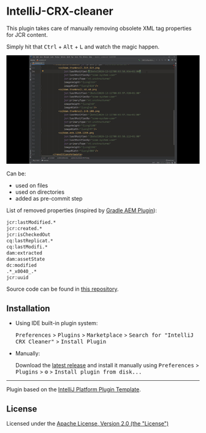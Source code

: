 # IntelliJ-CRX-cleaner

<!-- Plugin description -->
This plugin takes care of manually removing obsolete XML tag properties for JCR content.


Simply hit that <kbd>Ctrl</kbd> + <kbd>Alt</kbd> + <kbd>L</kbd> and watch the magic happen.


![A demo of the plugin](https://github.com/Mateusz512/IntelliJ-CRX-cleaner/raw/main/doc/crx-cleaner.gif)


Can be:
* used on files
* used on directories
* added as pre-commit step


List of removed properties (inspired by [Gradle AEM Plugin](https://github.com/Cognifide/gradle-aem-plugin/blob/master/docs/package-sync-plugin.md#default-cleaning-configuration)):
```
jcr:lastModified.*
jcr:created.*
jcr:isCheckedOut
cq:lastReplicat.*
cq:lastModifi.*
dam:extracted
dam:assetState
dc:modified
.*_x0040_.*
jcr:uuid
```

Source code can be found in [this repository](https://github.com/Mateusz512/IntelliJ-CRX-cleaner).

<!-- Plugin description end -->

## Installation

- Using IDE built-in plugin system:
  
  <kbd>Preferences</kbd> > <kbd>Plugins</kbd> > <kbd>Marketplace</kbd> > <kbd>Search for "IntelliJ CRX Cleaner"</kbd> >
  <kbd>Install Plugin</kbd>
  
- Manually:

  Download the [latest release](https://github.com/Mateusz512/IntelliJ-CRX-cleaner/releases/latest) and install it manually using
  <kbd>Preferences</kbd> > <kbd>Plugins</kbd> > <kbd>⚙️</kbd> > <kbd>Install plugin from disk...</kbd>


---
Plugin based on the [IntelliJ Platform Plugin Template][template].

[template]: https://github.com/JetBrains/intellij-platform-plugin-template


## License

Licensed under the [Apache License, Version 2.0 (the "License")](https://www.apache.org/licenses/LICENSE-2.0.txt)
